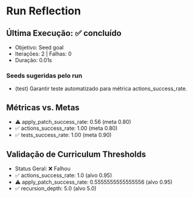 # Run Reflection

## Última Execução: ✅ concluído
- Objetivo: Seed goal
- Iterações: 2 | Falhas: 0
- Duração: 0.01s

### Seeds sugeridas pelo run
- (test) Garantir teste automatizado para métrica actions_success_rate.

## Métricas vs. Metas
- ⚠️ apply_patch_success_rate: 0.56 (meta 0.80)
- ✅ actions_success_rate: 1.00 (meta 0.80)
- ✅ tests_success_rate: 1.00 (meta 0.90)

## Validação de Curriculum Thresholds
- Status Geral: ❌ Falhou
- ✅ actions_success_rate: 1.0 (alvo 0.95)
- ⚠️ apply_patch_success_rate: 0.5555555555555556 (alvo 0.95)
- ✅ recursion_depth: 5.0 (alvo 5.0)